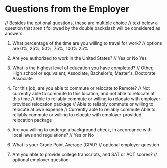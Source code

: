 # Questions from the Employer
// Besides the optional questions, these are multiple choice
// text below a question that aren't followed by the double backslash will be considered as answers

1. What percentage of the time are you willing to travel for work?
// options are 0%, 25%, 50%, 75%, 100%
25%

1. Are you authorized to work in the United States?
// Yes or No
Yes

1. What is the highest level of education you have completed?
// Other, High school or equivalent, Associate, Bachelor's, Master's, Doctorate
Associate

1. For this job, are you able to commute or relocate to Remote?
// Not currently able to commute to this location, and not able to relocate at this time
// Able to reliably commute or willing to relocate with employer-provided relocation package
// Able to reliably commute or willing to relocate at own expense
// Currently able to reliably commute
Able to reliably commute or willing to relocate with employer-provided relocation package

1. Are you willing to undergo a background check, in accordance with local laws and regulations?
// Yes or No

1. What is your Grade Point Average (GPA)?
// optional employer question

1. Are you able to provide college transcripts, and SAT or ACT scores?
// optional employer question
